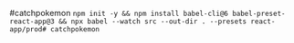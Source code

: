 #catchpokemon
`npm init -y
&& npm install babel-cli@6 babel-preset-react-app@3
&& npx babel --watch src --out-dir . --presets react-app/prod# catchpokemon`
